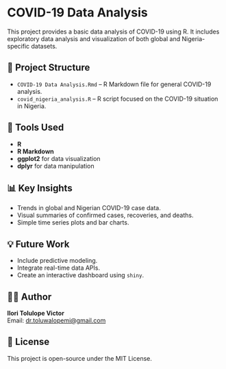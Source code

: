 # COVID-19 Data Analysis

This project provides a basic data analysis of COVID-19 using R. It includes exploratory data analysis and visualization of both global and Nigeria-specific datasets.

## 📁 Project Structure

- `COVID-19 Data Analysis.Rmd` – R Markdown file for general COVID-19 analysis.
- `covid_nigeria_analysis.R` – R script focused on the COVID-19 situation in Nigeria.

## 🔧 Tools Used

- **R**
- **R Markdown**
- **ggplot2** for data visualization
- **dplyr** for data manipulation

## 📊 Key Insights

- Trends in global and Nigerian COVID-19 case data.
- Visual summaries of confirmed cases, recoveries, and deaths.
- Simple time series plots and bar charts.

## 💡 Future Work

- Include predictive modeling.
- Integrate real-time data APIs.
- Create an interactive dashboard using `shiny`.

## 🧑‍💻 Author

**Ilori Tolulope Victor**  
Email: [dr.toluwalopemi@gmail.com](mailto:dr.toluwalopemi@gmail.com)

## 📜 License

This project is open-source under the MIT License.


